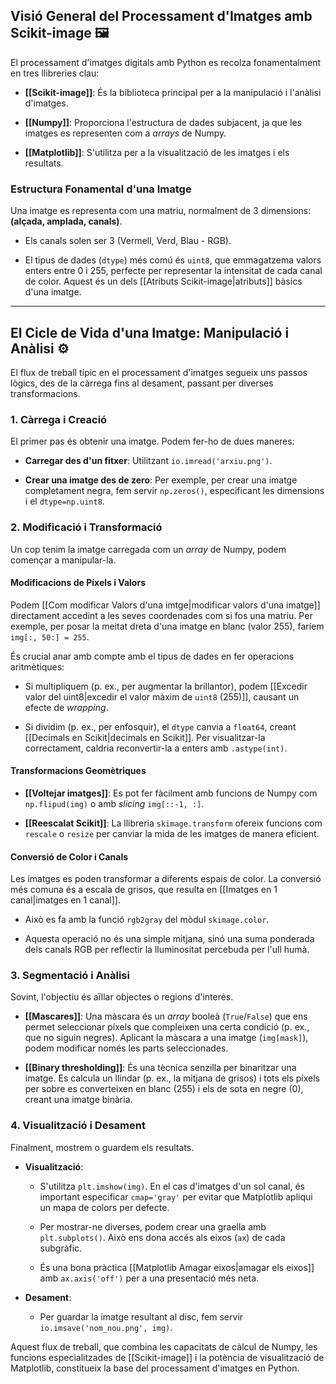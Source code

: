 ## **Visió General del Processament d'Imatges amb Scikit-image 🖼️**

El processament d'imatges digitals amb Python es recolza fonamentalment en tres llibreries clau:

- **[[Scikit-image]]**: És la biblioteca principal per a la manipulació i l'anàlisi d'imatges.
    
- **[[Numpy]]**: Proporciona l'estructura de dades subjacent, ja que les imatges es representen com a _arrays_ de Numpy.
    
- **[[Matplotlib]]**: S'utilitza per a la visualització de les imatges i els resultats.
    

### **Estructura Fonamental d'una Imatge**

Una imatge es representa com una matriu, normalment de 3 dimensions: **(alçada, amplada, canals)**.

- Els canals solen ser 3 (Vermell, Verd, Blau - RGB).
    
- El tipus de dades (`dtype`) més comú és `uint8`, que emmagatzema valors enters entre 0 i 255, perfecte per representar la intensitat de cada canal de color. Aquest és un dels [[Atributs Scikit-image|atributs]] bàsics d'una imatge.
    

---

## **El Cicle de Vida d'una Imatge: Manipulació i Anàlisi ⚙️**

El flux de treball típic en el processament d'imatges segueix uns passos lògics, des de la càrrega fins al desament, passant per diverses transformacions.

### **1. Càrrega i Creació**

El primer pas és obtenir una imatge. Podem fer-ho de dues maneres:

- **Carregar des d'un fitxer**: Utilitzant `io.imread('arxiu.png')`.
    
- **Crear una imatge des de zero**: Per exemple, per crear una imatge completament negra, fem servir `np.zeros()`, especificant les dimensions i el `dtype=np.uint8`.
    

### **2. Modificació i Transformació**

Un cop tenim la imatge carregada com un _array_ de Numpy, podem començar a manipular-la.

#### **Modificacions de Píxels i Valors**

Podem [[Com modificar Valors d'una imtge|modificar valors d'una imatge]] directament accedint a les seves coordenades com si fos una matriu. Per exemple, per posar la meitat dreta d'una imatge en blanc (valor 255), faríem `img[:, 50:] = 255`.

És crucial anar amb compte amb el tipus de dades en fer operacions aritmètiques:

- Si multipliquem (p. ex., per augmentar la brillantor), podem [[Excedir valor del uint8|excedir el valor màxim de `uint8` (255)]], causant un efecte de _wrapping_.
    
- Si dividim (p. ex., per enfosquir), el `dtype` canvia a `float64`, creant [[Decimals en Scikit|decimals en Scikit]]. Per visualitzar-la correctament, caldria reconvertir-la a enters amb `.astype(int)`.
    

#### **Transformacions Geomètriques**

- **[[Voltejar imatges]]**: Es pot fer fàcilment amb funcions de Numpy com `np.flipud(img)` o amb _slicing_ `img[::-1, :]`.
    
- **[[Reescalat Scikit]]**: La llibreria `skimage.transform` ofereix funcions com `rescale` o `resize` per canviar la mida de les imatges de manera eficient.
    

#### **Conversió de Color i Canals**

Les imatges es poden transformar a diferents espais de color. La conversió més comuna és a escala de grisos, que resulta en [[Imatges en 1 canal|imatges en 1 canal]].

- Això es fa amb la funció `rgb2gray` del mòdul `skimage.color`.
    
- Aquesta operació no és una simple mitjana, sinó una suma ponderada dels canals RGB per reflectir la lluminositat percebuda per l'ull humà.
    

### **3. Segmentació i Anàlisi**

Sovint, l'objectiu és aïllar objectes o regions d'interès.

- **[[Mascares]]**: Una màscara és un _array_ booleà (`True`/`False`) que ens permet seleccionar píxels que compleixen una certa condició (p. ex., que no siguin negres). Aplicant la màscara a una imatge (`img[mask]`), podem modificar només les parts seleccionades.
    
- **[[Binary thresholding]]**: És una tècnica senzilla per binaritzar una imatge. Es calcula un llindar (p. ex., la mitjana de grisos) i tots els píxels per sobre es converteixen en blanc (255) i els de sota en negre (0), creant una imatge binària.
    

### **4. Visualització i Desament**

Finalment, mostrem o guardem els resultats.

- **Visualització**:
    
    - S'utilitza `plt.imshow(img)`. En el cas d'imatges d'un sol canal, és important especificar `cmap='gray'` per evitar que Matplotlib apliqui un mapa de colors per defecte.
        
    - Per mostrar-ne diverses, podem crear una graella amb `plt.subplots()`. Això ens dona accés als eixos (`ax`) de cada subgràfic.
        
    - És una bona pràctica [[Matplotlib Amagar eixos|amagar els eixos]] amb `ax.axis('off')` per a una presentació més neta.
        
- **Desament**:
    
    - Per guardar la imatge resultant al disc, fem servir `io.imsave('nom_nou.png', img)`.
        

Aquest flux de treball, que combina les capacitats de càlcul de Numpy, les funcions especialitzades de [[Scikit-image]] i la potència de visualització de Matplotlib, constitueix la base del processament d'imatges en Python.